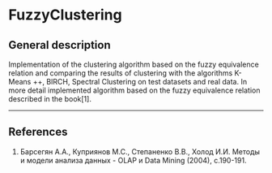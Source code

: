 # FuzzyClustering

## General description

Implementation of the clustering algorithm based on the fuzzy equivalence relation and comparing the results of clustering with the algorithms K-Means ++, BIRCH, Spectral Clustering on test datasets and real data. In more detail implemented algorithm based on the fuzzy equivalence relation described in the book[1].
***
## References
1. Барсегян А.А., Куприянов М.С., Степаненко В.В., Холод И.И. Методы и модели анализа данных - OLAP и Data Mining (2004), с.190-191.
